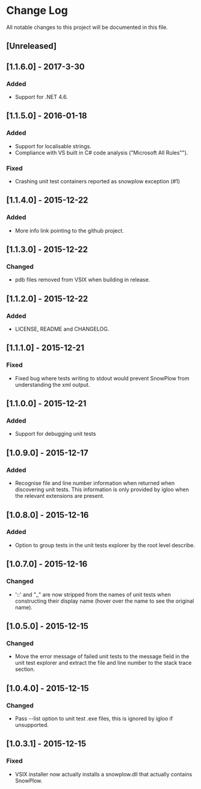 # Change Log
All notable changes to this project will be documented in this file.

## [Unreleased]

## [1.1.6.0] - 2017-3-30
### Added
 - Support for .NET 4.6.

## [1.1.5.0] - 2016-01-18
### Added
 - Support for localisable strings.
 - Compliance with VS built in C# code analysis ("Microsoft All Rules"").

### Fixed
 - Crashing unit test containers reported as snowplow exception (#1)

## [1.1.4.0] - 2015-12-22
### Added
 - More info link pointing to the github project.

## [1.1.3.0] - 2015-12-22
### Changed
 - pdb files removed from VSIX when building in release.

## [1.1.2.0] - 2015-12-22
### Added
 - LICENSE, README and CHANGELOG.

## [1.1.1.0] - 2015-12-21
### Fixed
 - Fixed bug where tests writing to stdout would prevent SnowPlow from understanding the xml output.

## [1.1.0.0] - 2015-12-21
### Added
 - Support for debugging unit tests

## [1.0.9.0] - 2015-12-17
### Added
 - Recognise file and line number information when returned when discovering unit tests. This information is only provided by igloo when the relevant extensions are present.

## [1.0.8.0] - 2015-12-16
### Added
 - Option to group tests in the unit tests explorer by the root level describe.

## [1.0.7.0] - 2015-12-16
### Changed
 - '::' and "_" are now stripped from the names of unit tests when constructing their display name (hover over the name to see the original name).

## [1.0.5.0] - 2015-12-15
### Changed
 - Move the error message of failed unit tests to the message field in the unit test explorer and extract the file and line number to the stack trace section.

## [1.0.4.0] - 2015-12-15
### Changed
 - Pass --list option to unit test .exe files, this is ignored by igloo if unsupported.

## [1.0.3.1] - 2015-12-15
### Fixed
 - VSIX installer now actually installs a snowplow.dll that actually contains SnowPlow.
